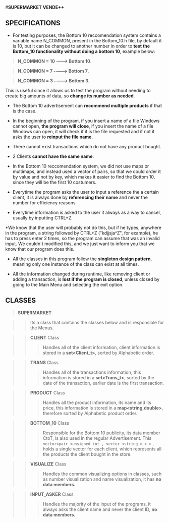#**SUPERMARKET VENDE++**

## SPECIFICATIONS 
 * For testing purposes, the Bottom 10 reccomendation system contains a variable name N_COMMON, present
 	in the Bottom_10.h file, by default it is 10, but it can be changed to another number in order to **test the Bottom_10 functionality without doing a bottom 10**, example below:

>**N_COMMON = 10  ---> Bottom 10**.

>**N_COMMON =  7  ----> Bottom 7**.
 
>**N_COMMON =  3  ----> Bottom 3**.

 This is useful since it allows us to test the program without needing to create big amounts of data, so **change its number as needed**.

 * The Bottom 10 advertisement can **recommend multiple products** if that is the case.

 * In the beginning of the program, if you insert a name of a file Windows cannot open, **the program will close**, if you insert the name of a file Windows can open, it will check if it is the file requested and if not it asks the user to **reinput the file name**.

 * There cannot exist transactions which do not have any product bought.

 * 2 Clients **cannot have the same name**.

 * In the Bottom 10 reccomendation system, we did not use maps or multimaps, and instead used a 
 	vector of pairs, so that we could order it by value and not by key, which makes it easier to
 	find the Bottom 10, since they will be the first 10 costumers.

 * Everytime the program asks the user to input a reference the a certain client, it is always done by **referencing their name** and never the number for efficiency reasons.

 * Everytime information is asked to the user it always as a way to cancel, usually by inputting CTRL+Z.
 
 *We know that the user will probably not do this, but if he types, anywhere in the program, a string followed by CTRL+Z ("kdjjsja^Z", for example), he has to press enter 2 times, so the program can assume that was an invalid input. We couldn´t modified this, and we just want to inform you that we know that our program does this. 
 

 * All the classes in this program follow the **singleton design pattern**, meaning only one instance of the class can exist at all times.

 * All the information changed during runtime, like removing client or adding a transaction, is **lost if the program is closed**, unless closed by going to the Main Menu and selecting the exit option.

## CLASSES

> **SUPERMARKET**

>>Its a class that contains the classes below and is responsible for the Menus.


>> **CLIENT** Class
>>> Handles all of the client information, client information is stored in a **set<Client_t>**, sorted by Alphabetic order.

>> **TRANS** Class
>>> Handles all of the transactions information, this information is stored in a **set<Trans_t>**, sorted by the date of the transaction, earlier date is the first transaction.

>> **PRODUCT** Class
>>>Handles all the product information, its name and its price, this information is stored in a **map<string,double>**, therefore sorted by Alphabetic product order.

>> **BOTTOM_10** Class
>>> Responsible for the Bottom 10 publicity, its data member CtoT, is also used in the regular Advertisement. This `vector<pair <unsigned int , vector <string > > >` , holds a single vector<string> for each client, which represents all the products the client bought in the store.

>> **VISUALIZE** Class
>>> Handles the common visualizing options in classes, such as number visualization and name visualization, it has **no data members.**


>> **INPUT_ASKER** Class
>>>Handles the majority of the input of the programs, it always asks the client name and never the client ID, **no data members.**

